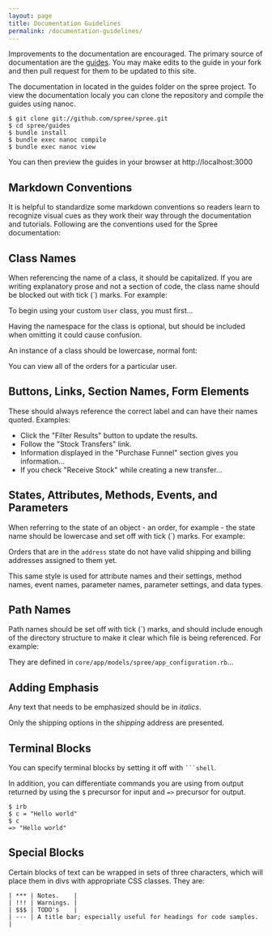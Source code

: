 ```yaml
---
layout: page
title: Documentation Guidelines
permalink: /documentation-guidelines/
---
```


Improvements to the documentation are encouraged. The primary source of documentation are the [guides](http://guides.spreecommerce.com). You may make edits to the guide in your fork and then pull request for them to be updated to this site.

The documentation in located in the guides folder on the spree project. To view the documentation localy you can clone the repository and compile the guides using nanoc.

```shell
$ git clone git://github.com/spree/spree.git
$ cd spree/guides
$ bundle install
$ bundle exec nanoc compile
$ bundle exec nanoc view

```
You can then preview the guides in your browser at http://localhost:3000

## Markdown Conventions

It is helpful to standardize some markdown conventions so readers learn to recognize visual cues as they work their way through the documentation and tutorials. Following are the conventions used for the Spree documentation:

## Class Names

When referencing the name of a class, it should be capitalized. If you are writing explanatory prose and not a section of code, the class name should be blocked out with tick (\`) marks. For example:

To begin using your custom `User` class, you must first...

Having the namespace for the class is optional, but should be included when omitting it could cause confusion.

An instance of a class should be lowercase, normal font:

You can view all of the orders for a particular user.

## Buttons, Links, Section Names, Form Elements

These should always reference the correct label and can have their names quoted. Examples:

* Click the "Filter Results" button to update the results.
* Follow the "Stock Transfers" link.
* Information displayed in the "Purchase Funnel" section gives you information...
* If you check "Receive Stock" while creating a new transfer...

## States, Attributes, Methods, Events, and Parameters

When referring to the state of an object - an order, for example - the state name should be lowercase and set off with tick (\`) marks. For example:

Orders that are in the `address` state do not have valid shipping and billing addresses assigned to them yet.

This same style is used for attribute names and their settings, method names, event names, parameter names, parameter settings, and data types.

## Path Names

Path names should be set off with tick (\`) marks, and should include enough of the directory structure to make it clear which file is being referenced. For example:

They are defined in `core/app/models/spree/app_configuration.rb`...

## Adding Emphasis

Any text that needs to be emphasized should be in _italics_.

Only the shipping options in the _shipping_ address are presented.

## Terminal Blocks

You can specify terminal blocks by setting it off with <code>```shell</code>.

In addition, you can differentiate commands you are using from output returned by using the `$` precursor for input and `=>` precursor for output.

```shell
$ irb
$ c = "Hello world"
$ c
=> "Hello world"
```

## Special Blocks

Certain blocks of text can be wrapped in sets of three characters, which will place them in divs with appropriate CSS classes. They are:

```
| *** | Notes.    |
| !!! | Warnings. |
| $$$ | TODO's    |
| --- | A title bar; especially useful for headings for code samples. |
```
